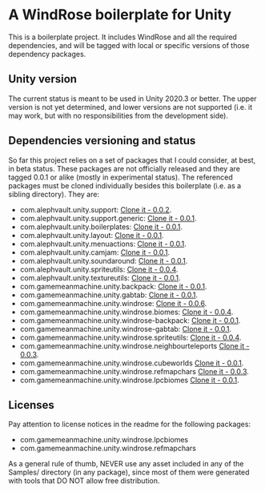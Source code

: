 # A WindRose boilerplate for Unity

This is a boilerplate project. It includes WindRose and all the required dependencies, and will be tagged with local or specific versions of those dependency packages.

Unity version
-------------

The current status is meant to be used in Unity 2020.3 or better. The upper version is not yet determined, and lower versions are not supported (i.e. it may work, but with no responsibilities from the development side).

Dependencies versioning and status
----------------------------------

So far this project relies on a set of packages that I could consider, at best, in beta status. These packages are not officially released and they are tagged 0.0.1 or alike (mostly in experimental status). The referenced packages must be cloned individually besides this boilerplate (i.e. as a sibling directory). They are:

 - com.alephvault.unity.support: [Clone it - 0.0.2](https://github.com/AlephVault/unity-support/tree/0.0.2).
 - com.alephvault.unity.support.generic: [Clone it - 0.0.1](https://github.com/AlephVault/unity-support-generic/tree/0.0.1).
 - com.alephvault.unity.boilerplates: [Clone it - 0.0.1](https://github.com/AlephVault/unity-boilerplates/tree/0.0.1).
 - com.alephvault.unity.layout: [Clone it - 0.0.1](https://github.com/AlephVault/unity-layout/tree/0.0.1).
 - com.alephvault.unity.menuactions: [Clone it - 0.0.1](https://github.com/AlephVault/unity-menu-actions/tree/0.0.1).
 - com.alephvault.unity.camjam: [Clone it - 0.0.1](https://github.com/AlephVault/unity-camjam/tree/0.0.1).
 - com.alephvault.unity.soundaround: [Clone it - 0.0.1](https://github.com/AlephVault/unity-soundaround/tree/0.0.1).
 - com.alephvault.unity.spriteutils: [Clone it - 0.0.4](https://github.com/AlephVault/unity-spriteutils/tree/0.0.4).
 - com.alephvault.unity.textureutils: [Clone it - 0.0.1](https://github.com/AlephVault/unity-textureutils/tree/0.0.1).
 - com.gamemeanmachine.unity.backpack: [Clone it - 0.0.1](https://gitlab.com/gamemeanmachine/unity-backpack/-/tree/0.0.1).
 - com.gamemeanmachine.unity.gabtab: [Clone it - 0.0.1](https://gitlab.com/gamemeanmachine/unity-gabtab/-/tree/0.0.1).
 - com.gamemeanmachine.unity.windrose: [Clone it - 0.0.6](https://gitlab.com/gamemeanmachine/unity-windrose/-/tree/0.0.6).
 - com.gamemeanmachine.unity.windrose.biomes: [Clone it - 0.0.4](https://gitlab.com/gamemeanmachine/unity-windrose-biomes/-/tree/0.0.4).
 - com.gamemeanmachine.unity.windrose-backpack: [Clone it - 0.0.1](https://gitlab.com/gamemeanmachine/unity-windrose-backpack-plugin/-/tree/0.0.1).
 - com.gamemeanmachine.unity.windrose-gabtab: [Clone it - 0.0.1](https://gitlab.com/gamemeanmachine/unity-windrose-gabtab-plugin/-/tree/0.0.1).
 - com.gamemeanmachine.unity.windrose.spriteutils: [Clone it - 0.0.4](https://gitlab.com/gamemeanmachine/unity-windrose-spriteutils/-/tree/0.0.4).
 - com.gamemeanmachine.unity.windrose.neighbourteleports [Clone it - 0.0.3](https://gitlab.com/gamemeanmachine/unity-windrose-neighbourteleports/-/tree/0.0.3).
 - com.gamemeanmachine.unity.windrose.cubeworlds [Clone it - 0.0.1](https://gitlab.com/gamemeanmachine/unity-windrose-cubeworlds/-/tree/0.0.1).
 - com.gamemeanmachine.unity.windrose.refmapchars [Clone it - 0.0.3](https://gitlab.com/gamemeanmachine/unity-windrose-refmapchars/-/tree/0.0.3).
 - com.gamemeanmachine.unity.windrose.lpcbiomes [Clone it - 0.0.1](https://gitlab.com/gamemeanmachine/unity-windrose-lpcbiomes/-/0.0.1).

Licenses
--------

Pay attention to license notices in the readme for the following packages:

 - com.gamemeanmachine.unity.windrose.lpcbiomes
 - com.gamemeanmachine.unity.windrose.refmapchars

As a general rule of thumb, NEVER use any asset included in any of the Samples/ directory (in any package), since most of them were generated with tools that DO NOT allow free distribution.

